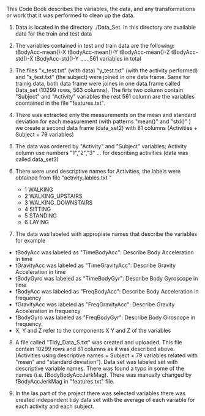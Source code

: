 This Code Book describes the variables, the data, and any transformations or work that 
it was performed to clean up the data.

1. Data is located in the directory ./Data_Set. In this directory are available data for the train and test data

2. The variables contained in test and train data are the following:
   tBodyAcc-mean()-X
   tBodyAcc-mean()-Y
   tBodyAcc-mean()-Z
   tBodyAcc-std()-X
   tBodyAcc-std()-Y
   .....
  561 variables in total

3. The files "x_test.txt" (with data) "y_test.txt" (with the activity performed) and "s_test.txt" (the subject) were joined in one data frame. Same for trainig data, both data frame were joines in one data.frame called Data_set (10299 rows, 563 columns). The firts two column contain "Subject" and "Activity" variables the rest 561 column are the variables coontained in the file "features.txt".

4.  There was extracted only the measurements on the mean and standard deviation for each measurement (with patterns "mean()" and "std()"  ) we create a second data frame (data_set2) with 81 columns (Activities + Subject + 79 variables)

5. The data was ordered by "Activity" and "Subject" variables; Activity column use numbers "1","2","3" ... for describing activities (data was called data_set3)

6. There were used descriptive names for Activities, the labels were obtained from file "activity_lables.txt "
   - 1 WALKING
   - 2 WALKING_UPSTAIRS
   - 3 WALKING_DOWNSTAIRS
   - 4 SITTING
   - 5 STANDING
   - 6 LAYING

7. The data was labeled with appropiate names that describe the variables for example
  - tBodyAcc was labeled as "TimeBodyAcc": Describe Body Acceleration in time
  - tGravityAcc was labeled as "TimeGravityAcc": Describe Gravity Acceleration in time
  - tBodyGyro was labeled as  "TimeBodyGyr": Describe Body Gyroscope in time
  - fBodyAcc was labeled as "FreqBodyAcc": Describe Body Acceleration in frequency
  - fGravityAcc was labeled as "FreqGravityAcc": Describe Gravity Acceleration in frequency
  - fBodyGyro was labeled as "FreqBodyGyr": Describe Body Giroscope in frequency.
  - X, Y and Z refer to the components X Y and Z of the variables
  
8. A file called "Tidy_Data_S.txt" was created and uploaded. This file contain 10299 rows and 81 columns as it was described above. (Activities using descriptive names + Subject + 79 variables related with "mean" and "standard deviation"). Data set was labeled set with descriptive variable names. There was found a typo in some of the names (i.e. fBodyBodyAccJerkMag). There was manually changed by fBodyAccJerkMag in "features.txt" file.

9.  In the las part of the project there was selected variables there was created  independent tidy data set with the 
average of each variable for each activity and each subject. 
